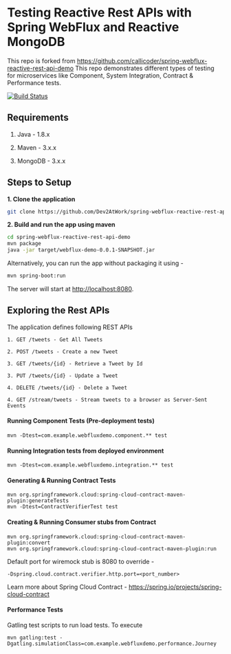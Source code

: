 # Testing Reactive Rest APIs with Spring WebFlux and Reactive MongoDB

This repo is forked from https://github.com/callicoder/spring-webflux-reactive-rest-api-demo
This repo demonstrates different types of testing for microservices like Component, System Integration,
Contract & Performance tests. 

[![Build Status](https://travis-ci.com/Dev2AtWork/spring-webflux-reactive-rest-api-demo.svg?branch=master)](https://travis-ci.com/Dev2AtWork/spring-webflux-reactive-rest-api-demo)

## Requirements

1. Java - 1.8.x

2. Maven - 3.x.x

3. MongoDB - 3.x.x

## Steps to Setup

**1. Clone the application**

```bash
git clone https://github.com/Dev2AtWork/spring-webflux-reactive-rest-api-demo.git
```

**2. Build and run the app using maven**

```bash
cd spring-webflux-reactive-rest-api-demo
mvn package
java -jar target/webflux-demo-0.0.1-SNAPSHOT.jar
```

Alternatively, you can run the app without packaging it using -

```bash
mvn spring-boot:run
```

The server will start at <http://localhost:8080>.

## Exploring the Rest APIs

The application defines following REST APIs

```
1. GET /tweets - Get All Tweets

2. POST /tweets - Create a new Tweet

3. GET /tweets/{id} - Retrieve a Tweet by Id

3. PUT /tweets/{id} - Update a Tweet

4. DELETE /tweets/{id} - Delete a Tweet

4. GET /stream/tweets - Stream tweets to a browser as Server-Sent Events
```

#### Running Component Tests (Pre-deployment tests)
```$xslt
mvn -Dtest=com.example.webfluxdemo.component.** test
```

#### Running Integration tests from deployed environment
```$xslt
mvn -Dtest=com.example.webfluxdemo.integration.** test
```

#### Generating & Running Contract Tests
```$xslt
mvn org.springframework.cloud:spring-cloud-contract-maven-plugin:generateTests
mvn -Dtest=ContractVerifierTest test
```
#### Creating & Running Consumer stubs from Contract
```$xslt
mvn org.springframework.cloud:spring-cloud-contract-maven-plugin:convert
mvn org.springframework.cloud:spring-cloud-contract-maven-plugin:run
```
Default port for wiremock stub is 8080 to override - 
```$xslt
-Dspring.cloud.contract.verifier.http.port=<port_number>
```

Learn more about Spring Cloud Contract - https://spring.io/projects/spring-cloud-contract 

#### Performance Tests
Gatling test scripts to run load tests. To execute
```
mvn gatling:test -Dgatling.simulationClass=com.example.webfluxdemo.performance.Journey
```